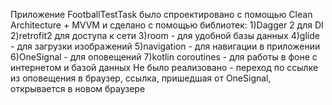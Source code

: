 Приложение FootballTestTask было спроектировано с помощью Clean Architecture + MVVM и сделано с помощью библиотек:
1)Dagger 2 для DI
2)retrofit2 для доступа к сети
3)room - для удобной базы данных
4)glide - для загрузки изображений
5)navigation - для навигации в приложении
6)OneSignal - для оповещений
7)kotlin coroutines - для работы в фоне с интернетом и базой данных
Не было реализовано - переход по ссылке из оповещения в браузер, ссылка, пришедшая от OneSignal, открывается в новом браузере
